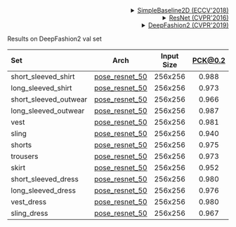 <!-- [ALGORITHM] -->

<details>
<summary align="right"><a href="http://openaccess.thecvf.com/content_ECCV_2018/html/Bin_Xiao_Simple_Baselines_for_ECCV_2018_paper.html">SimpleBaseline2D (ECCV'2018)</a></summary>

```bibtex
@inproceedings{xiao2018simple,
  title={Simple baselines for human pose estimation and tracking},
  author={Xiao, Bin and Wu, Haiping and Wei, Yichen},
  booktitle={Proceedings of the European conference on computer vision (ECCV)},
  pages={466--481},
  year={2018}
}
```

</details>

<!-- [BACKBONE] -->

<details>
<summary align="right"><a href="http://openaccess.thecvf.com/content_cvpr_2016/html/He_Deep_Residual_Learning_CVPR_2016_paper.html">ResNet (CVPR'2016)</a></summary>

```bibtex
@inproceedings{he2016deep,
  title={Deep residual learning for image recognition},
  author={He, Kaiming and Zhang, Xiangyu and Ren, Shaoqing and Sun, Jian},
  booktitle={Proceedings of the IEEE conference on computer vision and pattern recognition},
  pages={770--778},
  year={2016}
}
```

</details>

<!-- [DATASET] -->

<details>
<summary align="right"><a href="https://arxiv.org/pdf/1901.07973.pdf">DeepFashion2 (CVPR'2019)</a></summary>

```bibtex
@article{DeepFashion2,
  author = {Yuying Ge and Ruimao Zhang and Lingyun Wu and Xiaogang Wang and Xiaoou Tang and Ping Luo},
  title={A Versatile Benchmark for Detection, Pose Estimation, Segmentation and Re-Identification of Clothing Images},
  journal={CVPR},
  year={2019}
}
```

</details>

Results on DeepFashion2 val set

| Set                   |                        Arch                         | Input Size | PCK@0.2 |  AUC  | EPE  |                        ckpt                         |                         log                         |
| :-------------------- | :-------------------------------------------------: | :--------: | :-----: | :---: | :--: | :-------------------------------------------------: | :-------------------------------------------------: |
| short_sleeved_shirt   | [pose_resnet_50](/configs/fashion/2d_kpt_sview_rgb_img/topdown_heatmap/deepfashion2/res50_deepfashion2_short_sleeved_shirt_256x192.py) |  256x256   |  0.988  | 0.703 | 10.2 | [ckpt](https://download.openmmlab.com/mmpose/fashion/resnet/res50_deepfashion2_short_sleeved_shirt_256x192-21e1c5da_20221208.pth) | [log](https://download.openmmlab.com/mmpose/fashion/resnet/res50_deepfashion2_short_sleeved_shirt_256x192_20221208.log.json) |
| long_sleeved_shirt    | [pose_resnet_50](/configs/fashion/2d_kpt_sview_rgb_img/topdown_heatmap/deepfashion2/res50_deepfashion2_long_sleeved_shirt_256x192.py) |  256x256   |  0.973  | 0.587 | 16.5 | [ckpt](https://download.openmmlab.com/mmpose/fashion/resnet/res50_deepfashion2_long_sleeved_shirt_256x192-8679e7e3_20221208.pth) | [log](https://download.openmmlab.com/mmpose/fashion/resnet/res50_deepfashion2_long_sleeved_shirt_256x192_20221208.log.json) |
| short_sleeved_outwear | [pose_resnet_50](/configs/fashion/2d_kpt_sview_rgb_img/topdown_heatmap/deepfashion2/res50_deepfashion2_short_sleeved_outwear_256x192.py) |  256x256   |  0.966  | 0.408 | 24.0 | [ckpt](https://download.openmmlab.com/mmpose/fashion/resnet/res50_deepfashion2_short_sleeved_outwear_256x192-a04c1298_20221208.pth) | [log](https://download.openmmlab.com/mmpose/fashion/resnet/res50_deepfashion2_short_sleeved_outwear_256x192_20221208.log.json) |
| long_sleeved_outwear  | [pose_resnet_50](/configs/fashion/2d_kpt_sview_rgb_img/topdown_heatmap/deepfashion2/res50_deepfashion2_long_sleeved_outwear_256x192.py) |  256x256   |  0.987  | 0.517 | 18.1 | [ckpt](https://download.openmmlab.com/mmpose/fashion/resnet/res50_deepfashion2_long_sleeved_outwear_256x192-31fbaecf_20221208.pth) | [log](https://download.openmmlab.com/mmpose/fashion/resnet/res50_deepfashion2_long_sleeved_outwear_256x192_20221208.log.json) |
| vest                  | [pose_resnet_50](/configs/fashion/2d_kpt_sview_rgb_img/topdown_heatmap/deepfashion2/res50_deepfashion2_vest_256x192.py) |  256x256   |  0.981  | 0.643 | 12.7 | [ckpt](https://download.openmmlab.com/mmpose/fashion/resnet/res50_deepfashion2_vest_256x192-4c48d05c_20221208.pth) | [log](https://download.openmmlab.com/mmpose/fashion/resnet/res50_deepfashion2_vest_256x192_20221208.log.json) |
| sling                 | [pose_resnet_50](/configs/fashion/2d_kpt_sview_rgb_img/topdown_heatmap/deepfashion2/res50_deepfashion2_sling_256x192.py) |  256x256   |  0.940  | 0.557 | 21.6 | [ckpt](https://download.openmmlab.com/mmpose/fashion/resnet/res50_deepfashion2_sling_256x192-ebb2b736_20221208.pth) | [log](https://download.openmmlab.com/mmpose/fashion/resnet/res50_deepfashion2_sling_256x192_20221208.log.json) |
| shorts                | [pose_resnet_50](/configs/fashion/2d_kpt_sview_rgb_img/topdown_heatmap/deepfashion2/res50_deepfashion2_shorts_256x192.py) |  256x256   |  0.975  | 0.682 | 12.4 | [ckpt](https://download.openmmlab.com/mmpose/fashion/resnet/res50_deepfashion2_shorts_256x192-9ab23592_20221208.pth) | [log](https://download.openmmlab.com/mmpose/fashion/resnet/res50_deepfashion2_shorts_256x192_20221208.log.json) |
| trousers              | [pose_resnet_50](/configs/fashion/2d_kpt_sview_rgb_img/topdown_heatmap/deepfashion2/res50_deepfashion2_trousers_256x192.py) |  256x256   |  0.973  | 0.625 | 14.8 | [ckpt](https://download.openmmlab.com/mmpose/fashion/resnet/res50_deepfashion2_trousers_256x192-3e632257_20221208.pth) | [log](https://download.openmmlab.com/mmpose/fashion/resnet/res50_deepfashion2_trousers_256x192_20221208.log.json) |
| skirt                 | [pose_resnet_50](/configs/fashion/2d_kpt_sview_rgb_img/topdown_heatmap/deepfashion2/res50_deepfashion2_skirt_256x192.py) |  256x256   |  0.952  | 0.653 | 16.6 | [ckpt](https://download.openmmlab.com/mmpose/fashion/resnet/res50_deepfashion2_skirt_256x192-09573469_20221208.pth) | [log](https://download.openmmlab.com/mmpose/fashion/resnet/res50_deepfashion2_skirt_256x192_20221208.log.json) |
| short_sleeved_dress   | [pose_resnet_50](/configs/fashion/2d_kpt_sview_rgb_img/topdown_heatmap/deepfashion2/res50_deepfashion2_short_sleeved_dress_256x192.py) |  256x256   |  0.980  | 0.603 | 15.6 | [ckpt](https://download.openmmlab.com/mmpose/fashion/resnet/res50_deepfashion2_short_sleeved_dress_256x192-1345b07a_20221208.pth) | [log](https://download.openmmlab.com/mmpose/fashion/resnet/res50_deepfashion2_short_sleeved_dress_256x192_20221208.log.json) |
| long_sleeved_dress    | [pose_resnet_50](/configs/fashion/2d_kpt_sview_rgb_img/topdown_heatmap/deepfashion2/res50_deepfashion2_long_sleeved_dress_256x192.py) |  256x256   |  0.976  | 0.518 | 20.1 | [ckpt](https://download.openmmlab.com/mmpose/fashion/resnet/res50_deepfashion2_long_sleeved_dress_256x192-87bac74e_20221208.pth) | [log](https://download.openmmlab.com/mmpose/fashion/resnet/res50_deepfashion2_long_sleeved_dress_256x192_20221208.log.json) |
| vest_dress            | [pose_resnet_50](/configs/fashion/2d_kpt_sview_rgb_img/topdown_heatmap/deepfashion2/res50_deepfashion2_vest_dress_256x192.py) |  256x256   |  0.980  | 0.600 | 16.0 | [ckpt](https://download.openmmlab.com/mmpose/fashion/resnet/res50_deepfashion2_vest_dress_256x192-fb3fbd6f_20221208.pth) | [log](https://download.openmmlab.com/mmpose/fashion/resnet/res50_deepfashion2_vest_dress_256x192_20221208.log.json) |
| sling_dress           | [pose_resnet_50](/configs/fashion/2d_kpt_sview_rgb_img/topdown_heatmap/deepfashion2/res50_deepfashion2_sling_dress_256x192.py) |  256x256   |  0.967  | 0.544 | 19.5 | [ckpt](https://download.openmmlab.com/mmpose/fashion/resnet/res50_deepfashion2_sling_dress_256x192-8ebae0eb_20221208.pth) | [log](https://download.openmmlab.com/mmpose/fashion/resnet/res50_deepfashion2_sling_dress_256x192_20221208.log.json) |
